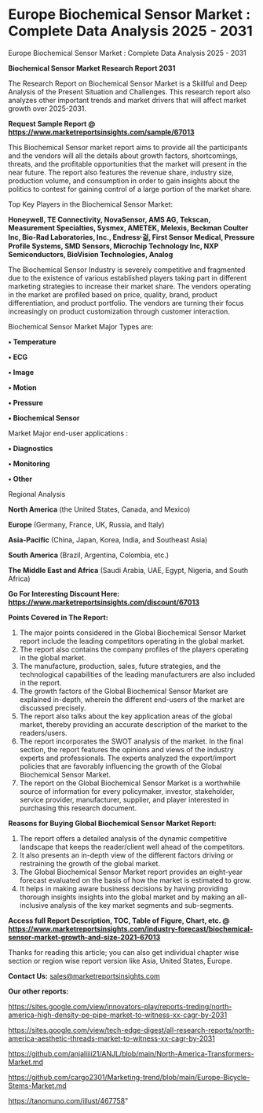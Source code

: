 # Europe Biochemical Sensor Market : Complete Data Analysis 2025 - 2031
Europe Biochemical Sensor Market : Complete Data Analysis 2025 - 2031

<strong>Biochemical Sensor Market Research Report 2031</strong>

The Research Report on Biochemical Sensor Market is a Skillful and Deep Analysis of the Present Situation and Challenges. This research report also analyzes other important trends and market drivers that will affect market growth over 2025-2031.

<strong>Request Sample Report @ <a href=https://www.marketreportsinsights.com/sample/67013>https://www.marketreportsinsights.com/sample/67013</a></strong>

This Biochemical Sensor market report aims to provide all the participants and the vendors will all the details about growth factors, shortcomings, threats, and the profitable opportunities that the market will present in the near future. The report also features the revenue share, industry size, production volume, and consumption in order to gain insights about the politics to contest for gaining control of a large portion of the market share.

Top Key Players in the Biochemical Sensor Market:

<strong>Honeywell, TE Connectivity, NovaSensor, AMS AG, Tekscan, Measurement Specialties, Sysmex, AMETEK, Melexis, Beckman Coulter Inc, Bio-Rad Laboratories, Inc., Endressᶫ걺, First Sensor Medical, Pressure Profile Systems, SMD Sensors, Microchip Technology Inc, NXP Semiconductors, BioVision Technologies, Analog</strong>

The Biochemical Sensor Industry is severely competitive and fragmented due to the existence of various established players taking part in different marketing strategies to increase their market share. The vendors operating in the market are profiled based on price, quality, brand, product differentiation, and product portfolio. The vendors are turning their focus increasingly on product customization through customer interaction.

Biochemical Sensor Market Major Types are:

<strong>• Temperature

• ECG

• Image

• Motion

• Pressure

• Biochemical Sensor</strong>

Market Major end-user applications :

<strong>• Diagnostics

• Monitoring

• Other</strong>

Regional Analysis

</u><strong><b>North America</b></strong> (the United States, Canada, and Mexico)

<strong><b>Europe </b></strong>(Germany, France, UK, Russia, and Italy)

<strong><b>Asia-Pacific</b></strong> (China, Japan, Korea, India, and Southeast Asia)

<strong><b>South America</b></strong> (Brazil, Argentina, Colombia, etc.)

<strong><b>The Middle East and Africa</b></strong> (Saudi Arabia, UAE, Egypt, Nigeria, and South Africa)

<strong>Go For Interesting Discount Here: <a href=https://www.marketreportsinsights.com/discount/67013>https://www.marketreportsinsights.com/discount/67013</a></strong>

<strong>Points Covered in The Report:</strong>
<ol>
  <li>The major points considered in the Global Biochemical Sensor Market report include the leading competitors operating in the global market.</li>
  <li>The report also contains the company profiles of the players operating in the global market.</li>
  <li>The manufacture, production, sales, future strategies, and the technological capabilities of the leading manufacturers are also included in the report.</li>
  <li>The growth factors of the Global Biochemical Sensor Market are explained in-depth, wherein the different end-users of the market are discussed precisely.</li>
  <li>The report also talks about the key application areas of the global market, thereby providing an accurate description of the market to the readers/users.</li>
  <li>The report incorporates the SWOT analysis of the market. In the final section, the report features the opinions and views of the industry experts and professionals. The experts analyzed the export/import policies that are favorably influencing the growth of the Global Biochemical Sensor Market.</li>
  <li>The report on the Global Biochemical Sensor Market is a worthwhile source of information for every policymaker, investor, stakeholder, service provider, manufacturer, supplier, and player interested in purchasing this research document.</li>
</ol>
<strong>Reasons for Buying Global Biochemical Sensor Market Report:</strong>

<ol>
  <li>The report offers a detailed analysis of the dynamic competitive landscape that keeps the reader/client well ahead of the competitors.</li>
  <li>It also presents an in-depth view of the different factors driving or restraining the growth of the global market.</li>
  <li>The Global Biochemical Sensor Market report provides an eight-year forecast evaluated on the basis of how the market is estimated to grow.</li>
  <li>It helps in making aware business decisions by having providing thorough insights insights into the global market and by making an all-inclusive analysis of the key market segments and sub-segments.</li>
</ol>
<strong>Access full Report Description, TOC, Table of Figure, Chart, etc. @ <a href=https://www.marketreportsinsights.com/industry-forecast/biochemical-sensor-market-growth-and-size-2021-67013>https://www.marketreportsinsights.com/industry-forecast/biochemical-sensor-market-growth-and-size-2021-67013</a></strong>


Thanks for reading this article; you can also get individual chapter wise section or region wise report version like Asia, United States, Europe.

<strong>Contact Us:</strong>
sales@marketreportsinsights.com

<strong>Our other reports:</strong>

<a href=https://sites.google.com/view/innovators-play/reports-treding/north-america-high-density-pe-pipe-market-to-witness-xx-cagr-by-2031>https://sites.google.com/view/innovators-play/reports-treding/north-america-high-density-pe-pipe-market-to-witness-xx-cagr-by-2031</a>

<a href=https://sites.google.com/view/tech-edge-digest/all-research-reports/north-america-aesthetic-threads-market-to-witness-xx-cagr-by-2031>https://sites.google.com/view/tech-edge-digest/all-research-reports/north-america-aesthetic-threads-market-to-witness-xx-cagr-by-2031</a>

<a href=https://github.com/anjaliiii21/ANJL/blob/main/North-America-Transformers-Market.md>https://github.com/anjaliiii21/ANJL/blob/main/North-America-Transformers-Market.md</a>

<a href=https://github.com/cargo2301/Marketing-trend/blob/main/Europe-Bicycle-Stems-Market.md>https://github.com/cargo2301/Marketing-trend/blob/main/Europe-Bicycle-Stems-Market.md</a>

<a href=https://tanomuno.com/illust/467758>https://tanomuno.com/illust/467758</a>"
